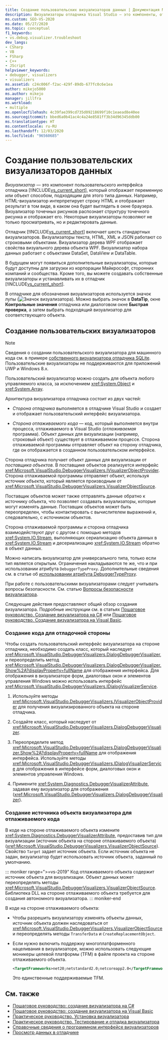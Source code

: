 ```yaml
---
title: Создание пользовательских визуализаторов данных | Документация Майкрософт
description: Визуализаторы отладчика Visual Studio — это компоненты, отображающие данные. В этой статье приводятся сведения о шести стандартных визуализаторах и о том, как написать или скачать другие.
ms.custom: SEO-VS-2020
ms.date: 05/27/2020
ms.topic: conceptual
f1_keywords:
- vs.debug.visualizer.troubleshoot
dev_langs:
- CSharp
- VB
- FSharp
- C++
- JScript
helpviewer_keywords:
- debugger, visualizers
- visualizers
ms.assetid: c24c006f-f2ac-429f-89db-677fc0c6e1ea
author: mikejo5000
ms.author: mikejo
manager: jillfra
ms.workload:
- multiple
ms.openlocfilehash: 4c39fae399cd735d09218699f10c1eaead8e40ee
ms.sourcegitcommit: bbed6a0b41ac4c4a24e8581ff3b34d96345ddb00
ms.translationtype: HT
ms.contentlocale: ru-RU
ms.lasthandoff: 12/03/2020
ms.locfileid: "96560685"
---
```

# <a name="create-custom-data-visualizers"></a>Создание пользовательских визуализаторов данных

 *Визуализатор* — это компонент пользовательского интерфейса отладчика [!INCLUDE[vs_current_short](../code-quality/includes/vs_current_short_md.md)], который отображает переменную или объект способом, подходящим для этого типа данных. Например, HTML-визуализатор интерпретирует строку HTML и отображает результат в том виде, в каком она будет выглядеть в окне браузера. Визуализатор точечных рисунков распознает структуру точечного рисунка и отображает его. Некоторые визуализаторы позволяют не только просматривать, но и редактировать данные.

 Отладчик [!INCLUDE[vs_current_short](../code-quality/includes/vs_current_short_md.md)] включает шесть стандартных визуализаторов. Визуализаторы текста, HTML, XML и JSON работают со строковыми объектами. Визуализатор дерева WPF отображает свойства визуального дерева объекта WPF. Визуализатор набора данных работает с объектами DataSet, DataView и DataTable.

В будущем могут появиться дополнительные визуализаторы, которые будут доступны для загрузки из корпорации Майкрософт, сторонних компаний и сообщества. Кроме того, вы можете создавать собственные визуализаторы и устанавливать их в отладчик [!INCLUDE[vs_current_short](../code-quality/includes/vs_current_short_md.md)].

В отладчике для обозначения визуализаторов используется значок лупы (![Значок визуализатора](../debugger/media/dbg-tips-visualizer-icon.png "Значок визуализатора")). Можно выбрать значок в **DataTip**, окне **Контрольные значения** отладчика или диалоговом окне **Быстрая проверка**, а затем выбрать подходящий визуализатор для соответствующего объекта.

## <a name="write-custom-visualizers"></a>Создание пользовательских визуализаторов

 > [!NOTE]
 > Сведения о создании пользовательского визуализатора для машинного кода см. в примере [собственного визуализатора отладчика SQLite](https://github.com/Microsoft/VSSDK-Extensibility-Samples/tree/master/SqliteVisualizer). Пользовательские визуализаторы не поддерживаются для приложений UWP и Windows 8.x.

Пользовательский визуализатор можно создать для объекта любого управляемого класса, за исключением <xref:System.Object> и <xref:System.Array>.

Архитектура визуализатора отладчика состоит из двух частей:

- *Сторона отладчика* выполняется в отладчике Visual Studio и создает и отображает пользовательский интерфейс визуализатора.

- *Сторона отлаживаемого кода* — код, который выполняется внутри процесса, отлаживаемого в Visual Studio (*отлаживаемая* программа). Объект данных для визуализации (например, строковый объект) существует в отлаживаемом процессе. Сторона отлаживаемой программы отправляет объект на сторону отладчика, где он отображается в созданном пользовательском интерфейсе.

Сторона отладчика получает объект данных для визуализации от *поставщика объектов*. В поставщике объектов реализуется интерфейс <xref:Microsoft.VisualStudio.DebuggerVisualizers.IVisualizerObjectProvider>. Сторона отлаживаемой программы отправляет объект, используя *источник объекта*, который является производным от <xref:Microsoft.VisualStudio.DebuggerVisualizers.VisualizerObjectSource>.

Поставщик объектов может также отправлять данные обратно к источнику объекта, что позволяет создавать визуализаторы, которые могут изменять данные. Поставщик объектов может быть переопределен, чтобы контактировать с вычислителем выражений и, следовательно, с источником объектов.

Сторона отлаживаемой программы и сторона отладчика взаимодействуют друг с другом с помощью методов <xref:System.IO.Stream>, выполняющих сериализацию объекта данных в <xref:System.IO.Stream> и десериализацию <xref:System.IO.Stream> обратно в объект данных.

Можно написать визуализатор для универсального типа, только если тип является открытым. Ограничения накладываются те же, что и при использовании атрибута `DebuggerTypeProxy`. Дополнительные сведения см. в статье об [использовании атрибута DebuggerTypeProxy](../debugger/using-debuggertypeproxy-attribute.md).

При работе с пользовательскими визуализаторами следует учитывать вопросы безопасности. См. статью [Вопросы безопасности визуализатора](../debugger/visualizer-security-considerations.md).

Следующие действия предоставляют общий обзор создания визуализатора. Подробные инструкции см. в статьях [Пошаговое руководство. Создание визуализатора на C#](../debugger/walkthrough-writing-a-visualizer-in-csharp.md) или [Пошаговое руководство. Создание визуализатора на Visual Basic](../debugger/walkthrough-writing-a-visualizer-in-visual-basic.md).

### <a name="to-create-the-debugger-side"></a>Создание кода для отладочной стороны

Чтобы создать пользовательский интерфейс визуализатора на стороне отладчика, необходимо создать класс, который наследует <xref:Microsoft.VisualStudio.DebuggerVisualizers.DialogDebuggerVisualizer>, и переопределить метод <xref:Microsoft.VisualStudio.DebuggerVisualizers.DialogDebuggerVisualizer.Show%2A?displayProperty=fullName> для отображения интерфейса. Для отображения в визуализаторе форм, диалоговых окон и элементов управления Windows можно использовать интерфейс <xref:Microsoft.VisualStudio.DebuggerVisualizers.IDialogVisualizerService>.

1. Используйте методы <xref:Microsoft.VisualStudio.DebuggerVisualizers.IVisualizerObjectProvider> для получения визуализированного объекта на стороне отладчика.

1. Создайте класс, который наследует от <xref:Microsoft.VisualStudio.DebuggerVisualizers.DialogDebuggerVisualizer>.

1. Переопределите метод <xref:Microsoft.VisualStudio.DebuggerVisualizers.DialogDebuggerVisualizer.Show%2A?displayProperty=fullName> для отображения интерфейса. Используйте методы <xref:Microsoft.VisualStudio.DebuggerVisualizers.IDialogVisualizerService> для отображения в интерфейсе форм, диалоговых окон и элементов управления Windows.

4. Примените <xref:System.Diagnostics.DebuggerVisualizerAttribute>, задавая ему визуализатор для отображения (<xref:Microsoft.VisualStudio.DebuggerVisualizers.DialogDebuggerVisualizer>).

### <a name="to-create-the-visualizer-object-source-for-the-debuggee-side"></a>Создание источника объекта визуализатора для отлаживаемого кода

В коде на стороне отлаживаемого объекта измените <xref:System.Diagnostics.DebuggerVisualizerAttribute>, предоставив тип для визуализации (источник объекта на стороне отлаживаемого объекта) (<xref:Microsoft.VisualStudio.DebuggerVisualizers.VisualizerObjectSource>). Свойство `Target` задает источник объекта. Если источник объекта не задан, визуализатор будет использовать источник объекта, заданный по умолчанию.

::: moniker range=">=vs-2019"
Код отлаживаемого объекта содержит источник объекта для визуализации. Объект данных может переопределять методы <xref:Microsoft.VisualStudio.DebuggerVisualizers.VisualizerObjectSource>. Библиотека DLL на стороне отлаживаемого объекта требуется для создания автономного визуализатора.
::: moniker-end

В коде на стороне отлаживаемого объекта:

- Чтобы разрешить визуализатору изменять объекты данных, источник объекта должен наследоваться от <xref:Microsoft.VisualStudio.DebuggerVisualizers.VisualizerObjectSource> и переопределять методы `TransferData` и `CreateReplacementObject`.

- Если нужно включить поддержку многоплатформенного нацеливания в визуализаторе, можно использовать следующие моникеры целевой платформы (TFM) в файле проекта на стороне отлаживаемого объекта.

   ```xml
   <TargetFrameworks>net20;netstandard2.0;netcoreapp2.0</TargetFrameworks>
   ```

   Это единственные поддерживаемые TFM.

## <a name="see-also"></a>См. также

- [Пошаговое руководство: создание визуализатора на C#](../debugger/walkthrough-writing-a-visualizer-in-csharp.md)
- [Пошаговое руководство: создание визуализатора на Visual Basic](../debugger/walkthrough-writing-a-visualizer-in-visual-basic.md)
- [Практическое руководство. Установка визуализатора](../debugger/how-to-install-a-visualizer.md)
- [Практическое руководство. Тестирование и отладка визуализатора](../debugger/how-to-test-and-debug-a-visualizer.md)
- [Справочные сведения о программном интерфейсе визуализаторов](../debugger/visualizer-api-reference.md)
- [Просмотр данных в отладчике](../debugger/viewing-data-in-the-debugger.md)